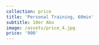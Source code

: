 ```yaml
---
collection: price
title: 'Personal Training, 60min'
subtitle: 10er Abo
image: /assets/price_4.jpg
price: '900'
---
```


